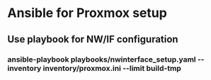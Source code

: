 # Ansible for Proxmox setup

## Use playbook for NW/IF configuration
### ansible-playbook playbooks/nwinterface_setup.yaml --inventory inventory/proxmox.ini --limit build-tmp